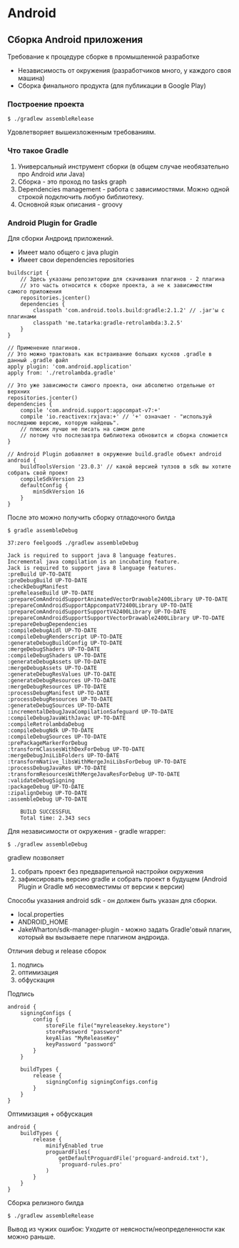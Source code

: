 ﻿# Android

## Сборка Android приложения

Требование к процедуре сборке в промышленной разработке

* Независимость от окружения (разработчиков много, у каждого своя машина)
* Сборка финального продукта (для публикации в Google Play)

### Построение проекта

``` $ ./gradlew assembleRelease ```

Удовлетворяет вышеизложенным требованиям.

### Что такое Gradle

1. Универсальный инструмент сборки (в общем случае необязательно про Android или Java)
2. Сборка - это проход по tasks graph
3. Dependencies management - работа с зависимостями. Можно одной строкой подключить любую библиотеку.
4. Основной язык описания - groovy

### Android Plugin for Gradle

Для сборки Андроид приложений.

* Имеет мало общего с java plugin
* Имеет свои dependencies repositories

```
buildscript {
    // Здесь указаны репозитории для скачивания плагинов - 2 плагина
	// это часть относится к сборке проекта, а не к зависимостям самого приложения
    repositories.jcenter()
    dependencies {
        classpath 'com.android.tools.build:gradle:2.1.2' // .jar'ы с плагинами
        classpath 'me.tatarka:gradle-retrolambda:3.2.5'
    }
}

// Применение плагинов.
// Это можно трактовать как встраивание больших кусков .gradle в данный .gradle файл
apply plugin: 'com.android.application'
apply from: './retrolambda.gradle'

// Это уже зависимости самого проекта, они абсолютно отдельные от верхних
repositories.jcenter()
dependencies {
    compile 'com.android.support:appcompat-v7:+'
    compile 'io.reactivex:rxjava:+' // '+' означает - "используй последнюю версию, которую найдешь".
	// плюсик лучше не писать на самом деле
	// потому что послезавтра библиотека обновится и сборка сломается
}

// Android Plugin добавляет в окружение build.gradle объект android
android {
    buildToolsVersion '23.0.3' // какой версией тулзов в sdk вы хотите собрать свой проект
    compileSdkVersion 23
    defaultConfig {
        minSdkVersion 16
    }
}
```

После это можно получить сборку отладочного билда

```
$ gradle assembleDebug
```

```
37:zero feelgood$ ./gradlew assembleDebug

Jack is required to support java 8 language features.
Incremental java compilation is an incubating feature.
Jack is required to support java 8 language features.
:preBuild UP-TO-DATE
:preDebugBuild UP-TO-DATE
:checkDebugManifest
:preReleaseBuild UP-TO-DATE
:prepareComAndroidSupportAnimatedVectorDrawable2400Library UP-TO-DATE
:prepareComAndroidSupportAppcompatV72400Library UP-TO-DATE
:prepareComAndroidSupportSupportV42400Library UP-TO-DATE
:prepareComAndroidSupportSupportVectorDrawable2400Library UP-TO-DATE
:prepareDebugDependencies
:compileDebugAidl UP-TO-DATE
:compileDebugRenderscript UP-TO-DATE
:generateDebugBuildConfig UP-TO-DATE
:mergeDebugShaders UP-TO-DATE
:compileDebugShaders UP-TO-DATE
:generateDebugAssets UP-TO-DATE
:mergeDebugAssets UP-TO-DATE
:generateDebugResValues UP-TO-DATE
:generateDebugResources UP-TO-DATE
:mergeDebugResources UP-TO-DATE
:processDebugManifest UP-TO-DATE
:processDebugResources UP-TO-DATE
:generateDebugSources UP-TO-DATE
:incrementalDebugJavaCompilationSafeguard UP-TO-DATE
:compileDebugJavaWithJavac UP-TO-DATE
:compileRetrolambdaDebug
:compileDebugNdk UP-TO-DATE
:compileDebugSources UP-TO-DATE
:prePackageMarkerForDebug
:transformClassesWithDexForDebug UP-TO-DATE
:mergeDebugJniLibFolders UP-TO-DATE
:transformNative_libsWithMergeJniLibsForDebug UP-TO-DATE
:processDebugJavaRes UP-TO-DATE
:transformResourcesWithMergeJavaResForDebug UP-TO-DATE
:validateDebugSigning
:packageDebug UP-TO-DATE
:zipalignDebug UP-TO-DATE
:assembleDebug UP-TO-DATE

    BUILD SUCCESSFUL
    Total time: 2.343 secs
```

Для независимости от окружения - gradle wrapper:

```
$ ./gradlew assembleDebug
```

gradlew позволяет

1. собрать проект без предварительной настройки окружения
2. зафиксировать версию gradle и собрать проект в будущем (Android Plugin и Gradle мб несовместимы от версии к версии)

Способы указания android sdk - он должен быть указан для сборки.

* local.properties
* ANDROID_HOME
* JakeWharton/sdk-manager-plugin - можно задать Gradle'овый плагин, который вы вызываете пере плагином андроида.

Отличия debug и release сборок

1. подпись
2. оптимизация
3. обфускация


Подпись

```
android {
    signingConfigs {
        config {
            storeFile file("myreleasekey.keystore")
            storePassword "password"
            keyAlias "MyReleaseKey"
            keyPassword "password"
        }
    }

    buildTypes {
        release {
            signingConfig signingConfigs.config
        }
    }
}
```

Оптимизация + обфускация

```
android {
    buildTypes {
        release {
            minifyEnabled true
            proguardFiles(
                getDefaultProguardFile('proguard-android.txt'),
                'proguard-rules.pro'
            )
        }
    }
}
```

Сборка релизного билда

``` $ ./gradlew assembleRelease ```

Вывод из чужих ошибок: Уходите от неясности/неопределенности как можно раньше.

